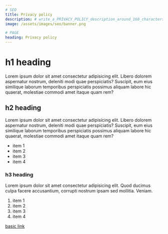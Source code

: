 ```yaml
---
# SEO
title: Privacy policy
description: # write_a_PRIVACY_POLICY_description_around_160_characters_long
image: /assets/images/seo/banner.png

# PAGE
heading: Privacy policy
---
```


# h1 heading

Lorem ipsum dolor sit amet consectetur adipisicing elit. Libero dolorem aspernatur nostrum, deleniti modi quae perspiciatis? Suscipit, eum eius similique laborum temporibus perspiciatis possimus aliquam labore hic quaerat, molestiae commodi amet itaque quam rem?

## h2 heading

Lorem ipsum dolor sit amet consectetur adipisicing elit. Libero dolorem aspernatur nostrum, deleniti modi quae perspiciatis? Suscipit, eum eius similique laborum temporibus perspiciatis possimus aliquam labore hic quaerat, molestiae commodi amet itaque quam rem?

*   item 1
*   item 2
*   item 3
*   item 4

### h3 heading

Lorem ipsum dolor sit amet consectetur adipisicing elit. Quod ducimus culpa facere accusantium, corrupti nostrum ipsam sed mollitia. Veniam.

1.  item 1
2.  item 2
3.  item 3
4.  item 4

[basic link](#)